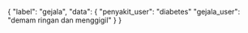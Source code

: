 {
  "label": "gejala",
  "data": {
    "penyakit_user": "diabetes"
    "gejala_user": "demam ringan dan menggigil"
  }
}